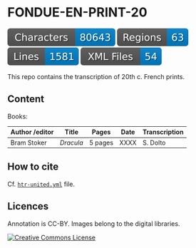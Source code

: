 # FONDUE-EN-PRINT-20

![characters badge](badges/characters.svg) ![regions badge](badges/regions.svg) ![lines badge](badges/lines.svg) ![files badge](badges/files.svg)

This repo contains the transcription of 20th c. French prints.

## Content

Books:

| Author /editor    | Title                                                          | Pages    | Date | Transcription          |
|-------------------|----------------------------------------------------------------|----------|------|------------------------|
| Bram Stoker       | _Dracula_                                                      | 5 pages  | XXXX | S. Dolto               |



## How to cite

Cf. [`htr-united.yml`](https://github.com/FoNDUE-HTR/FONDUE-FR-PRINT-20/blob/main/htr-united.yml) file.

## Licences
Annotation is CC-BY. Images belong to the digital libraries.

<a rel="license" href="https://creativecommons.org/licenses/by/2.0"><img alt="Creative Commons License" style="border-width:0" src="https://i.creativecommons.org/l/by/2.0/88x31.png" /></a><br />